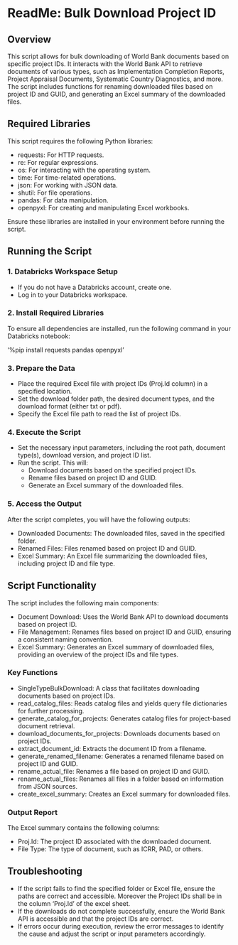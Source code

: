 ﻿# <a name="_szfuaun8wgqw"></a>**ReadMe: Bulk Download Project ID**
## <a name="_tc1y4gwnto8e"></a>**Overview**
This script allows for bulk downloading of World Bank documents based on specific project IDs. It interacts with the World Bank API to retrieve documents of various types, such as Implementation Completion Reports, Project Appraisal Documents, Systematic Country Diagnostics, and more. The script includes functions for renaming downloaded files based on project ID and GUID, and generating an Excel summary of the downloaded files.
## <a name="_uaok068qcvi5"></a>**Required Libraries**
This script requires the following Python libraries:

- requests: For HTTP requests.
- re: For regular expressions.
- os: For interacting with the operating system.
- time: For time-related operations.
- json: For working with JSON data.
- shutil: For file operations.
- pandas: For data manipulation.
- openpyxl: For creating and manipulating Excel workbooks.

Ensure these libraries are installed in your environment before running the script.
## <a name="_mu0gb1ht6zk4"></a>**Running the Script**
### <a name="_7wizzsd07zbx"></a>**1. Databricks Workspace Setup**
- If you do not have a Databricks account, create one.
- Log in to your Databricks workspace.
### <a name="_92zbcc21whze"></a>**2. Install Required Libraries**
To ensure all dependencies are installed, run the following command in your Databricks notebook:

‘%pip install requests pandas openpyxl’
### <a name="_ewycg0qy9djw"></a>**3. Prepare the Data**
- Place the required Excel file with project IDs (Proj.Id column) in a specified location.
- Set the download folder path, the desired document types, and the download format (either txt or pdf).
- Specify the Excel file path to read the list of project IDs.
### <a name="_s757jhod0g82"></a>**4. Execute the Script**
- Set the necessary input parameters, including the root path, document type(s), download version, and project ID list.
- Run the script. This will:
  - Download documents based on the specified project IDs.
  - Rename files based on project ID and GUID.
  - Generate an Excel summary of the downloaded files.
### <a name="_as4nzf1fo8by"></a>**5. Access the Output**
After the script completes, you will have the following outputs:

- Downloaded Documents: The downloaded files, saved in the specified folder.
- Renamed Files: Files renamed based on project ID and GUID.
- Excel Summary: An Excel file summarizing the downloaded files, including project ID and file type.
## <a name="_ykossugmgmnt"></a>**Script Functionality**
The script includes the following main components:

- Document Download: Uses the World Bank API to download documents based on project ID.
- File Management: Renames files based on project ID and GUID, ensuring a consistent naming convention.
- Excel Summary: Generates an Excel summary of downloaded files, providing an overview of the project IDs and file types.
###
### <a name="_n327dgdjji8m"></a><a name="_l18ort25amrw"></a>**Key Functions**
- SingleTypeBulkDownload: A class that facilitates downloading documents based on project IDs.
- read\_catalog\_files: Reads catalog files and yields query file dictionaries for further processing.
- generate\_catalog\_for\_projects: Generates catalog files for project-based document retrieval.
- download\_documents\_for\_projects: Downloads documents based on project IDs.
- extract\_document\_id: Extracts the document ID from a filename.
- generate\_renamed\_filename: Generates a renamed filename based on project ID and GUID.
- rename\_actual\_file: Renames a file based on project ID and GUID.
- rename\_actual\_files: Renames all files in a folder based on information from JSON sources.
- create\_excel\_summary: Creates an Excel summary for downloaded files.
### <a name="_vfzzw6m7bz6v"></a>**Output Report**
The Excel summary contains the following columns:

- Proj.Id: The project ID associated with the downloaded document.
- File Type: The type of document, such as ICRR, PAD, or others.
## <a name="_brmf7a9bkrea"></a>**Troubleshooting**
- If the script fails to find the specified folder or Excel file, ensure the paths are correct and accessible. Moreover the Project IDs shall be in the column ‘Proj.Id’ of the excel sheet. 
- If the downloads do not complete successfully, ensure the World Bank API is accessible and that the project IDs are correct.
- If errors occur during execution, review the error messages to identify the cause and adjust the script or input parameters accordingly.


